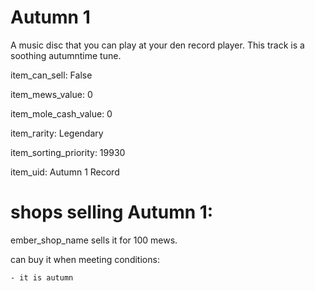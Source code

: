 # Autumn 1

A music disc that you can play at your den record player. This track is a soothing autumntime tune.

item_can_sell: False

item_mews_value: 0

item_mole_cash_value: 0

item_rarity: Legendary

item_sorting_priority: 19930

item_uid: Autumn 1 Record

# shops selling Autumn 1:

ember_shop_name sells it for 100 mews.

  can buy it when meeting conditions: 

    - it is autumn